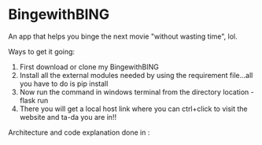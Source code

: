# BingewithBING
An app that helps you binge the next movie "without wasting time", lol.

Ways to get it going:
1) First download or clone my BingewithBING
2) Install all the external modules needed by using the requirement file...all you have to do is pip install <the name of module mentioned>
3) Now run the command in windows terminal from the directory location - flask run
4) There you will get a local host link where you can ctrl+click to visit the website and ta-da you are in!!
  
Architecture and code explanation done in : 
  
  
